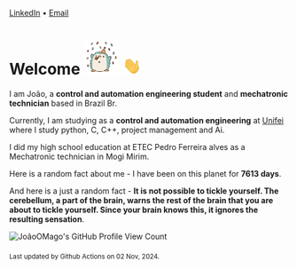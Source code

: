 [LinkedIn](https://www.linkedin.com/in/joão-pedro-gozzoli-b95641301/) &bull;
[Email](joaopedrogozzoli@gmail.com)

# Welcome <img src="happy.gif" height="64px" /> <img src="wave.gif" height="32px" />

I am João, a  **control and automation engineering student** and **mechatronic technician** based in Brazil Br.

Currently, I am studying as a **control and automation engineering** at [Unifei](https://unifei.edu.br) where I study python, C, C++, project management and Ai.

I did my high school education at ETEC Pedro Ferreira alves as a Mechatronic technician in Mogi Mirim.

Here is a random fact about me - I have been on this planet for **7613 days**.

And here is a just a random fact -  **It is not possible to tickle yourself. The cerebellum, a part of the brain, warns the rest of the brain that you are about to tickle yourself. Since your brain knows this, it ignores the resulting sensation**.

![JoãoOMago's GitHub Profile View Count](https://komarev.com/ghpvc/?username=JoaoOMago)

<sub>Last updated by Github Actions on 02 Nov, 2024.</sub>
